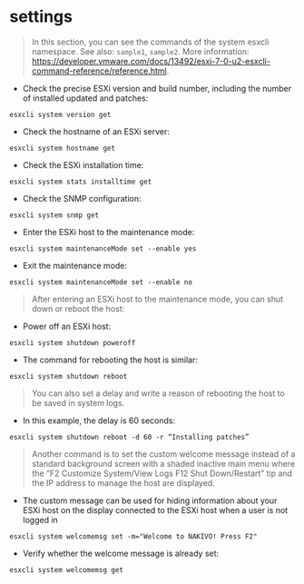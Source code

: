 # settings

> In this section, you can see the commands of the system esxcli namespace.
> See also: `sample1`, `sample2`.
> More information: <https://developer.vmware.com/docs/13492/esxi-7-0-u2-esxcli-command-reference/reference.html>.

- Check the precise ESXi version and build number, including the number of installed updated and patches:

`esxcli system version get`

- Check the hostname of an ESXi server:

`esxcli system hostname get`

- Check the ESXi installation time:

`esxcli system stats installtime get`

- Check the SNMP configuration:

`esxcli system snmp get`

- Enter the ESXi host to the maintenance mode:

`esxcli system maintenanceMode set --enable yes`

- Exit the maintenance mode:

`esxcli system maintenanceMode set --enable no`
> 
> After entering an ESXi host to the maintenance mode, you can shut down or reboot the host:

- Power off an ESXi host:

`esxcli system shutdown poweroff`

- The command for rebooting the host is similar:

`esxcli system shutdown reboot`
> 
> You can also set a delay and write a reason of rebooting the host to be saved in system logs.

- In this example, the delay is 60 seconds:

`esxcli system shutdown reboot -d 60 -r “Installing patches”`
> 
> Another command is to set the custom welcome message instead of a standard background screen with a shaded inactive main menu where the “F2 Customize System/View Logs F12 Shut Down/Restart” tip and the IP address to manage the host are displayed. 

- The custom message can be used for hiding information about your ESXi host on the display connected to the ESXi host when a user is not logged in

`esxcli system welcomemsg set -m="Welcome to NAKIVO! Press F2"`

- Verify whether the welcome message is already set:

`esxcli system welcomemsg get`